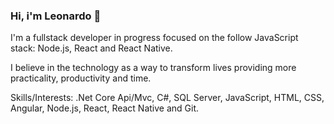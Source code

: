 ### Hi, i'm Leonardo :rocket:

I'm a fullstack developer in progress focused on the follow JavaScript stack:
Node.js, React and React Native.

I believe in the technology as a way to transform lives providing more practicality, productivity and time.

Skills/Interests:
.Net Core Api/Mvc, C#, SQL Server, JavaScript, HTML, CSS, Angular, Node.js, React, React Native and Git.
